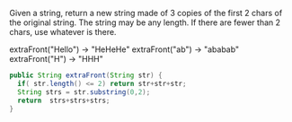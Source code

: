 Given a string, return a new string made of 3 copies of the first 2 chars of the original string. The string may be any length. If there are fewer than 2 chars, use whatever is there.

extraFront("Hello") → "HeHeHe"
extraFront("ab") → "ababab"
extraFront("H") → "HHH"



```java
public String extraFront(String str) {
  if( str.length() <= 2) return str+str+str;
  String strs = str.substring(0,2);
  return  strs+strs+strs;
}

```

